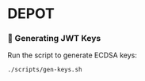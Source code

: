 # DEPOT

### 🔐 Generating JWT Keys

Run the script to generate ECDSA keys:

```bash
./scripts/gen-keys.sh
```




